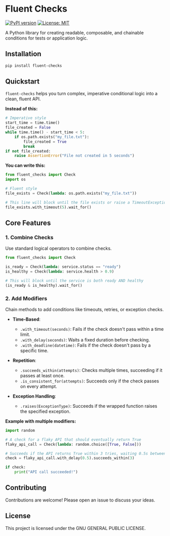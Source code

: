 # Fluent Checks

[![PyPI version](https://badge.fury.io/py/fluent-checks.svg)](https://badge.fury.io/py/fluent-checks)
[![License: MIT](https://img.shields.io/badge/License-MIT-yellow.svg)](https://opensource.org/licenses/MIT)

A Python library for creating readable, composable, and chainable conditions for tests or application logic.

## Installation

```bash
pip install fluent-checks
```

## Quickstart

`fluent-checks` helps you turn complex, imperative conditional logic into a clean, fluent API.

**Instead of this:**
```python
# Imperative style
start_time = time.time()
file_created = False
while time.time() - start_time < 5:
    if os.path.exists("my_file.txt"):
        file_created = True
        break
if not file_created:
    raise AssertionError("File not created in 5 seconds")
```

**You can write this:**
```python
from fluent_checks import Check
import os

# Fluent style
file_exists = Check(lambda: os.path.exists("my_file.txt"))

# This line will block until the file exists or raise a TimeoutException after 5s
file_exists.with_timeout(5).wait_for()
```

## Core Features

### 1. Combine Checks
Use standard logical operators to combine checks.
```python
from fluent_checks import Check

is_ready = Check(lambda: service.status == "ready")
is_healthy = Check(lambda: service.health > 0.9)

# This will block until the service is both ready AND healthy
(is_ready & is_healthy).wait_for()
```

### 2. Add Modifiers
Chain methods to add conditions like timeouts, retries, or exception checks.

-   **Time-Based**:
    -   `.with_timeout(seconds)`: Fails if the check doesn't pass within a time limit.
    -   `.with_delay(seconds)`: Waits a fixed duration before checking.
    -   `.with_deadline(datetime)`: Fails if the check doesn't pass by a specific time.

-   **Repetition**:
    -   `.succeeds_within(attempts)`: Checks multiple times, succeeding if it passes at least once.
    -   `.is_consistent_for(attempts)`: Succeeds only if the check passes on every attempt.

-   **Exception Handling**:
    -   `.raises(ExceptionType)`: Succeeds if the wrapped function raises the specified exception.

**Example with multiple modifiers:**
```python
import random

# A check for a flaky API that should eventually return True
flaky_api_call = Check(lambda: random.choice([True, False]))

# Succeeds if the API returns True within 3 tries, waiting 0.5s between each try.
check = flaky_api_call.with_delay(0.5).succeeds_within(3)

if check:
    print("API call succeeded!")
```

## Contributing

Contributions are welcome! Please open an issue to discuss your ideas.

## License

This project is licensed under the GNU GENERAL PUBLIC LICENSE.